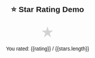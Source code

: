 <!DOCTYPE html>
<html lang="en" ng-app="starApp">
<head>
  <meta charset="UTF-8">
  <title>Star Rating Demo</title>
  <script src="https://ajax.googleapis.com/ajax/libs/angularjs/1.8.2/angular.min.js"></script>
  <style>
    body {
      font-family: Arial, sans-serif;
      text-align: center;
      margin-top: 50px;
    }
    .star-rating {
      font-size: 40px;
      cursor: pointer;
    }
    .star {
      color: lightgray;   /* default */
      transition: color 0.2s;
      margin: 0 5px;
    }
    .star.filled {
      color: gold;        /* when clicked */
    }
  </style>
</head>
<body ng-controller="StarController">
  <h2>⭐ Star Rating Demo</h2>
  <div class="star-rating">
    <span ng-repeat="star in stars track by $index"
          class="star"
          ng-class="{filled: $index < rating}"
          ng-click="setRating($index + 1)">
      ★
    </span>
  </div>
  <p>You rated: {{rating}} / {{stars.length}}</p>

  <script>
    angular.module("starApp", [])
      .controller("StarController", function($scope) {
        $scope.rating = 0;
        $scope.stars = [1, 2, 3, 4, 5];

        $scope.setRating = function(value) {
          $scope.rating = value;
        };
      });
  </script>
</body>
</html>
